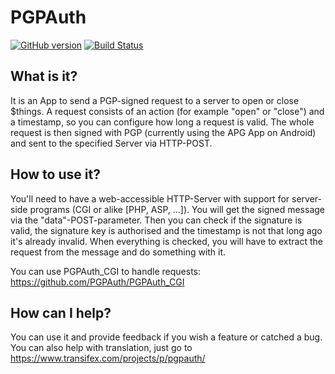 # PGPAuth
[![GitHub version](https://badge.fury.io/gh/PGPAuth%2FPGPAuth_Android.svg)](http://badge.fury.io/gh/PGPAuth%2FPGPAuth_Android) [![Build Status](https://praios.lf-net.org/jenkins/buildStatus/icon?job=PGPAuth_Android&build=28)](https://praios.lf-net.org/jenkins/job/PGPAuth_Android/28/)

## What is it?
It is an App to send a PGP-signed request to a server to open or close $things.
A request consists of an action (for example "open" or "close") and a timestamp, so you can configure how long a request is valid.
The whole request is then signed with PGP (currently using the APG App on Android) and sent to the specified Server via HTTP-POST.

## How to use it?
You'll need to have a web-accessible HTTP-Server with support for server-side programs (CGI or alike [PHP, ASP, ...]).
You will get the signed message via the "data"-POST-parameter.
Then you can check if the signature is valid, the signature key is authorised and the timestamp is not that long ago it's already invalid.
When everything is checked, you will have to extract the request from the message and do something with it.

You can use PGPAuth_CGI to handle requests:
https://github.com/PGPAuth/PGPAuth_CGI

## How can I help?
You can use it and provide feedback if you wish a feature or catched a bug.
You can also help with translation, just go to https://www.transifex.com/projects/p/pgpauth/ 
